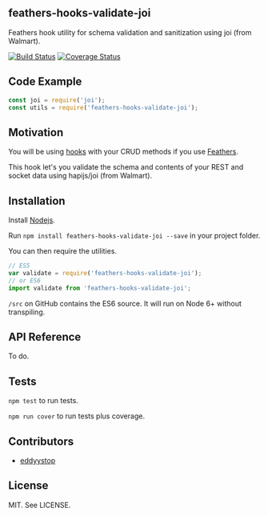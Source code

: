 ## feathers-hooks-validate-joi
Feathers hook utility for schema validation and sanitization using joi (from Walmart).

[![Build Status](https://travis-ci.org/eddyystop/feathers-hooks-validate-joi.svg?branch=master)](https://travis-ci.org/eddyystop/feathers-hooks-validate-joi)
[![Coverage Status](https://coveralls.io/repos/github/eddyystop/feathers-hooks-validate-joi/badge.svg?branch=master)](https://coveralls.io/github/eddyystop/feathers-hooks-validate-joi?branch=master)

## Code Example

```javascript
const joi = require('joi');
const utils = require('feathers-hooks-validate-joi');

```

## Motivation

You will be using [hooks](http://docs.feathersjs.com/hooks/readme.html)
with your CRUD methods if you use [Feathers](http://feathersjs.com/).

This hook let's you validate the schema and contents of your REST and socket data using
hapijs/joi (from Walmart).

## Installation

Install [Nodejs](https://nodejs.org/en/).

Run `npm install feathers-hooks-validate-joi --save` in your project folder.

You can then require the utilities.

```javascript
// ES5
var validate = require('feathers-hooks-validate-joi');
// or ES6
import validate from 'feathers-hooks-validate-joi';
```

`/src` on GitHub contains the ES6 source. It will run on Node 6+ without transpiling.

## API Reference

To do.

## Tests

`npm test` to run tests.

`npm run cover` to run tests plus coverage.

## Contributors

- [eddyystop](https://github.com/eddyystop)

## License

MIT. See LICENSE.